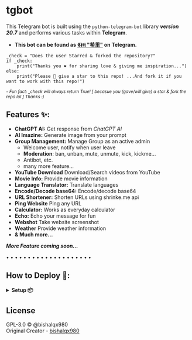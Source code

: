 # tgbot
This Telegram bot is built using the `python-telegram-bot` library **_version 20.7_** and performs various tasks within **Telegram**.

- **This bot can be found as [𝕮𝖎𝖗𝖎 "希里"](https://t.me/MissCiri_bot) on Telegram.**

```Spread Love ❤️
_check = "Does the user Starred & forked the repository?"
if _check:
    print("Thanks you ❤️ for sharing love & giving me inspiration...")
else:
    print("Please 🥺 give a star to this repo! ...And fork it if you want to work with this repo!")
```

<sup>- *Fun fact: _check will always return True! [ becasue you (gave/will give) a star & fork the repo lol ] Thanks :)*</sup>

## Features ✨:

- **ChatGPT AI:** Get response from _ChatGPT AI_
- **AI Imazine:** Generate image from your prompt
- **Group Management:** Manage Group as an active admin
    - Welcome user, notify when user leave
    - **Moderation**: ban, unban, mute, unmute, kick, kickme...
    - Antibot, etc.
    - many more feature...
- **YouTube Download** Download/Search videos from YouTube
- **Movie Info:** Provide movie information
- **Language Translator:** Translate languages
- **Encode/Decode base64:** Encode/decode base64
- **URL Shortener:** Shorten URLs using shrinke.me api
- **Ping Website** Ping any URL
- **Calculator:** Works as everyday calculator
- **Echo:** Echo your message for fun
- **Webshot** Take website screenshot
- **Weather** Provide weather information
- **& Much more...**

**<i>More Feature coming soon...</i>**

• • • • • • • • • • • • • • • • • • • •

## How to Deploy 🚀:

<details>
<summary><b>Setup 📦</b></summary>

- Rename `sample_config.env` to `config.env` then fillup `config.env` file value's
- `BOT_TOKEN` Get from https://t.me/BotFather E.g. 123456:abcdefGHIJK...
- `OWNER_ID` Get from bot by /id command E.g. 2134776547
- `OWNER_USERNAME` Your Username E.g. paste like bishalqx980 not @bishalqx980
- `MONGODB_URI` Get from https://www.mongodb.com/
- `DB_NAME` anything E.g. MissCiri_db
- **_After deployment complete, don't forget to visit /bsetting_**
    <hr>
    <details>
    <summary><b>Local Deploy 🚀</b></summary>

    ----- **Windows** -----
    - Required `python 3.11` or later
    - Open `tgbot` directory on cmd
    - Run on cmd `pip install -r requirements.txt`
    - Finally `start.cmd`

    <br>

    ----- **Linux** -----
    - Required `python 3.11` or later
    - Open `tgbot` directory on shell
    - `pip install -r requirements.txt`
    - Finally `bash start.sh`

    </details>

    <details>
    <summary><b>Render Deploy 🚀</b></summary>

    - Signin/Signup on https://render.com/
    - Goto dashboard & create a New `Web Service`
    - Select `Build and deploy from a Git repository` > `Public Git repository` https://github.com/bishalqx980/tgbot

    <br>

    `Branch` main

    `Runtime` Python 3

    `Build Command` pip install -r requirements.txt

    `Start Command` python main.py

    `Instance Type` Free (maybe paid)

    ⚠ Advanced option > `Add secret file` filename: `config.env` - file content: paste all content from `sample_config.env` (make sure you filled up everything)

    **_[ If you face anyproblem accessing `Advanced option` then just click on `Create Web Service` then from `Environment` > `Secret Files` add the config.env calues... Then restart/redeploy the web service ]_**

    **Finally click on Create Web Service & wait few sec for deployment & Done | Enjoy 🎉**

    </details>

    <details>
    <summary><b>Heroku Deploy 🚀</b></summary>

    - Signin/Signup on http://heroku.com/
    - Give a star ⭐ and fork this repo https://github.com/bishalqx980/tgbot
    - Goto your forked repo `settings` > `General` > Check ✅ `Template repository`
    - Come back and on the right top corner you will see a green button name `Use this template`, click on that and create a new private repo with these files
    - On that private repo upload your `config.env` file and make sure required all values are filled up
    - Then goto the private repo `settings` > `secrets and variables` > `Actions`
    - Click on `New respository secret`
        - **_Name_**: `HEROKU_EMAIL`
        - **_Secret_**: `your_heroku_email`
        - Repeat the step and add `HEROKU_APP_NAME` - unique name eg. tgbot007oc-bishalqx980
        - Add `HEROKU_API_KEY` - get from https://dashboard.heroku.com/account scroll down `API Key` click on `Reveal` button then copy the value and paste it...
    - Finally click on `Actions` tab from the top, select `Deploy to heroku`, on right side click on `Run workflow` > green button `Run workflow`
    - Now wait for deployment complete... (you can check log here https://dashboard.heroku.com/apps/HEROKU_APP_NAME/logs)
    - ⚠️ Add `Server url` from /bsetting before bot heroku shutdown... then restart dyno (heroku)

    **Enjoy 🍾**

    </details>

</details>

## License

GPL-3.0 © @bishalqx980
<br>
Original Creator - [bishalqx980](https://t.me/bishalqx980)
